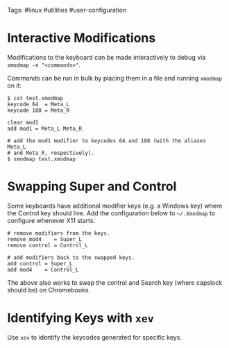Tags: #linux #utilities #user-configuration

# Interactive Modifications
Modifications to the keyboard can be made interactively to debug via `xmodmap -e "<commands>"`.

Commands can be run in bulk by placing them in a file and running `xmodmap` on it:
```
$ cat test.xmodmap
keycode 64  = Meta_L
keycode 108 = Meta_R

clear mod1
add mod1 = Meta_L Meta_R

# add the mod1 modifier to keycodes 64 and 108 (with the aliases Meta_L
# and Meta_R, respectively).
$ xmodmap test.xmodmap
```

# Swapping Super and Control
Some keyboards have additional modifier keys (e.g. a Windows key) where the Control key should live.  Add the configuration below to `~/.Xmodmap` to configure whenever X11 starts:

```
# remove modifiers from the keys.
remove mod4    = Super_L
remove control = Control_L

# add modifiers back to the swapped keys.
add control = Super_L
add mod4    = Control_L
```

The above also works to swap the control and Search key (where capslock should be) on Chromebooks.

# Identifying Keys with `xev`
Use `xev` to identify the keycodes generated for specific keys.